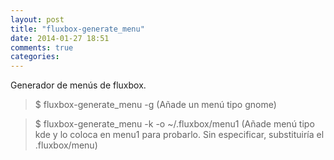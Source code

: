 ```yaml
---
layout: post
title: "fluxbox-generate_menu"
date: 2014-01-27 18:51
comments: true
categories: 
---
```

Generador de menús de fluxbox.

>$ fluxbox-generate_menu -g (Añade un menú tipo gnome)

>$ fluxbox-generate_menu -k -o ~/.fluxbox/menu1 (Añade menú tipo kde y lo coloca en menu1 para probarlo. Sin especificar, substituiría el .fluxbox/menu)

